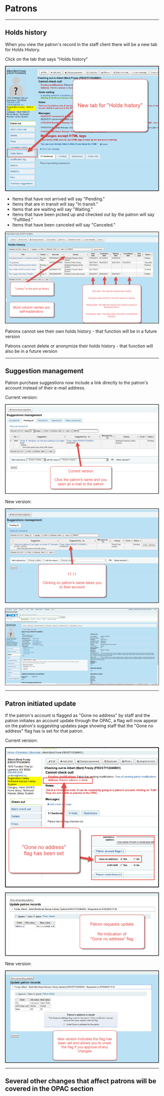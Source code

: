 # Patrons

***
## Holds history

When you view the patron's record in the staff client there will be a new tab for Holds History.

Click on the tab that says "Holds history"

![Holds history](../.gitbook/assets/1711-010.holdshistory.jpg)

* Items that have not arrived will say "Pending."
* Items that are in transit will say "In transit."
* Items that are waiting will say "Waiting."
* Items that have been picked up and checked out by the patron will say "Fulfilled."
* Items that have been canceled will say "Canceled."

![Holds history columns and statuses](../.gitbook/assets/1711-020.holdshistory.jpg)

Patrons cannot see their own holds history - that function will be in a future version

Patrons cannot delete or anonymize their holds history - that function will also be in a future version

***
## Suggestion management

Patron purchase suggestions now include a link directly to the patron's account instead of their e-mail address.

Current version:

![Suggestion management - 17.05](../.gitbook/assets/1711-030.suggestionmanagement.jpg)

New version:

![Suggestion management - 17.11](../.gitbook/assets/1711-040.suggestionmanagement.jpg)

![Suggestion management - 17.11 destination](../.gitbook/assets/1711-050.suggestionmanagement.jpg)

***
## Patron initiated update

If the patron's account is flagged as "Gone no address" by staff and the patron initiates an account update through the OPAC, a flag will now appear on the patron's suggesting updates page showing staff that the "Gone no address" flag has is set for that patron.

Current version:

![Patron initiated update - 17.05 - 1](../.gitbook/assets/1711-060.gonenoaddress.jpg)

![Patron initiated update - 17.05 - 2](../.gitbook/assets/1711-070.gonenoaddress.jpg)

New version:

![Patron initiated update - 17.11](../.gitbook/assets/1711-080.gonenoaddress.jpg)

***
## Several other changes that affect patrons will be covered in the OPAC section
